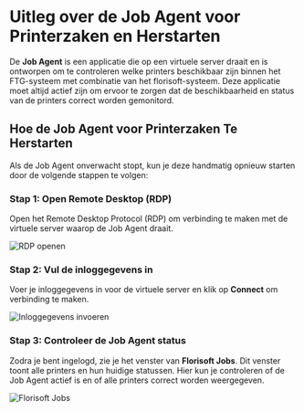 # **Uitleg over de Job Agent voor Printerzaken en Herstarten**

De **Job Agent** is een applicatie die op een virtuele server draait en is ontworpen om te controleren welke printers beschikbaar zijn binnen het FTG-systeem met combinatie van het florisoft-systeem. Deze applicatie moet altijd actief zijn om ervoor te zorgen dat de beschikbaarheid en status van de printers correct worden gemonitord. 

## **Hoe de Job Agent voor Printerzaken Te Herstarten**

Als de Job Agent onverwacht stopt, kun je deze handmatig opnieuw starten door de volgende stappen te volgen:

### **Stap 1: Open Remote Desktop (RDP)**
Open het Remote Desktop Protocol (RDP) om verbinding te maken met de virtuele server waarop de Job Agent draait.

![RDP openen](https://github.com/user-attachments/assets/f509b952-66f7-4123-8cf4-aa944a197dcf)

### **Stap 2: Vul de inloggegevens in**
Voer je inloggegevens in voor de virtuele server en klik op **Connect** om verbinding te maken.

![Inloggegevens invoeren](https://github.com/user-attachments/assets/085d1b62-1b2e-4e7a-9b9c-36600330e5f1)

### **Stap 3: Controleer de Job Agent status**
Zodra je bent ingelogd, zie je het venster van **Florisoft Jobs**. Dit venster toont alle printers en hun huidige statussen. Hier kun je controleren of de Job Agent actief is en of alle printers correct worden weergegeven.

![Florisoft Jobs](https://github.com/user-attachments/assets/3fe889a9-51ba-4cef-a831-d976a5d71eb1)


